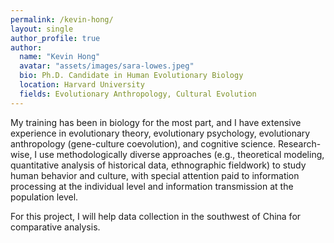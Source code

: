 ```yaml
---
permalink: /kevin-hong/
layout: single
author_profile: true
author:
  name: "Kevin Hong"
  avatar: "assets/images/sara-lowes.jpeg"
  bio: Ph.D. Candidate in Human Evolutionary Biology
  location: Harvard University
  fields: Evolutionary Anthropology, Cultural Evolution
---
```


My training has been in biology for the most part, and I have extensive experience in evolutionary theory, evolutionary psychology, evolutionary anthropology (gene-culture coevolution), and cognitive science. Research-wise, I use methodologically diverse approaches (e.g., theoretical modeling, quantitative analysis of historical data, ethnographic fieldwork) to study human behavior and culture, with special attention paid to information processing at the individual level and information transmission at the population level. 

For this project, I will help data collection in the southwest of China for comparative analysis.
